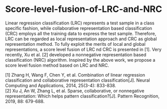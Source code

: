 # Score-level-fusion-of-LRC-and-NRC
Linear regression classification (LRC) represents a test sample in a class specific fashion, while collaborative representation based classification (CRC) employs all the training data to express the test sample. Therefore, LRC can be regarded as local representation approach and CRC as global representation method. To fully exploit the merits of local and global representations, a score level fusion of LRC nd CRC is presented in [1]. Very recently, Xu et al. [2] developed a nonnegative representation based classification (NRC) algorithm. Inspired by the above work, we propose a score level fusion method based on LRC and NRC.

[1] Zhang H, Wang F, Chen Y, et al. Combination of linear regression classification and collaborative representation classification[J]. Neural Computing and Applications, 2014, 25(3-4): 833-838.<br>
[2] Xu J, An W, Zhang L, et al. Sparse, collaborative, or nonnegative representation: Which helps pattern classification?[J]. Pattern Recognition, 2019, 88: 679-688.
